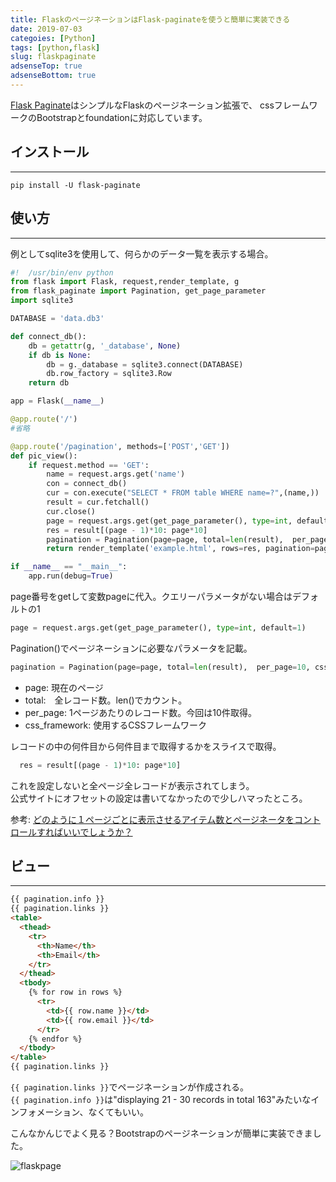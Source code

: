 ```yaml
---
title: FlaskのページネーションはFlask-paginateを使うと簡単に実装できる
date: 2019-07-03
categoies: [Python]
tags: [python,flask]
slug: flaskpaginate
adsenseTop: true
adsenseBottom: true
---
```


[Flask Paginate](https://flask-paginate.readthedocs.io/en/latest/)はシンプルなFlaskのページネーション拡張で、
cssフレームワークのBootstrapとfoundationに対応しています。

## インストール
---

```
pip install -U flask-paginate
```

## 使い方
---

例としてsqlite3を使用して、何らかのデータ一覧を表示する場合。

```py
#!  /usr/bin/env python
from flask import Flask, request,render_template, g
from flask_paginate import Pagination, get_page_parameter
import sqlite3

DATABASE = 'data.db3'

def connect_db():
    db = getattr(g, '_database', None)
    if db is None:
        db = g._database = sqlite3.connect(DATABASE)
        db.row_factory = sqlite3.Row
    return db

app = Flask(__name__)

@app.route('/')
#省略

@app.route('/pagination', methods=['POST','GET'])
def pic_view():
    if request.method == 'GET':
        name = request.args.get('name')
        con = connect_db()
        cur = con.execute("SELECT * FROM table WHERE name=?",(name,))
        result = cur.fetchall()
        cur.close()
        page = request.args.get(get_page_parameter(), type=int, default=1)
        res = result[(page - 1)*10: page*10]
        pagination = Pagination(page=page, total=len(result),  per_page=10, css_framework='bootstrap4')
        return render_template('example.html', rows=res, pagination=pagination)

if __name__ == "__main__":
    app.run(debug=True)
```


page番号をgetして変数pageに代入。クエリーパラメータがない場合はデフォルトの1


```py
page = request.args.get(get_page_parameter(), type=int, default=1)
```


Pagination()でページネーションに必要なパラメータを記載。

```python
pagination = Pagination(page=page, total=len(result),  per_page=10, css_framework='bootstrap4')
```


- page: 現在のページ
- total:　全レコード数。len()でカウント。
- per_page: 1ページあたりのレコード数。今回は10件取得。
- css_framework: 使用するCSSフレームワーク


レコードの中の何件目から何件目まで取得するかをスライスで取得。

```python
  res = result[(page - 1)*10: page*10]
```

これを設定しないと全ページ全レコードが表示されてしまう。  
公式サイトにオフセットの設定は書いてなかったので少しハマったところ。  

参考: [どのように１ページごとに表示させるアイテム数とページネータをコントロールすればいいでしょうか？](https://ja.stackoverflow.com/questions/44885/%E3%81%A9%E3%81%AE%E3%82%88%E3%81%86%E3%81%AB%EF%BC%91%E3%83%9A%E3%83%BC%E3%82%B8%E3%81%94%E3%81%A8%E3%81%AB%E8%A1%A8%E7%A4%BA%E3%81%95%E3%81%9B%E3%82%8B%E3%82%A2%E3%82%A4%E3%83%86%E3%83%A0%E6%95%B0%E3%81%A8%E3%83%9A%E3%83%BC%E3%82%B8%E3%83%8D%E3%83%BC%E3%82%BF%E3%82%92%E3%82%B3%E3%83%B3%E3%83%88%E3%83%AD%E3%83%BC%E3%83%AB%E3%81%99%E3%82%8C%E3%81%B0%E3%81%84%E3%81%84%E3%81%8B)

## ビュー
---

```html
{{ pagination.info }}
{{ pagination.links }}
<table>
  <thead>
    <tr>
      <th>Name</th>
      <th>Email</th>
    </tr>
  </thead>
  <tbody>
    {% for row in rows %}
      <tr>
        <td>{{ row.name }}</td>
        <td>{{ row.email }}</td>
      </tr>
    {% endfor %}
  </tbody>
</table>
{{ pagination.links }}
```


`{{ pagination.links }}`でページネーションが作成される。  
`{{ pagination.info }}`は"displaying 21 - 30 records in total 163"みたいなインフォメーション、なくてもいい。

こんなかんじでよく見る？Bootstrapのページネーションが簡単に実装できました。

![flaskpage](../../../images/flask_page.gif)